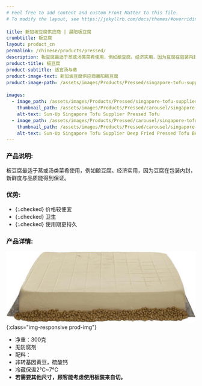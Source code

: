 ```yaml
---
# Feel free to add content and custom Front Matter to this file.
# To modify the layout, see https://jekyllrb.com/docs/themes/#overriding-theme-defaults

title: 新加坡豆腐供应商 | 晨阳板豆腐
crumbtitle: 板豆腐
layout: product_cn
permalink: /chinese/products/pressed/
description: 板豆腐最适于蒸或汤类菜肴使用，例如酿豆腐。经济实用，因为豆腐在包装内封，新鲜度与品质能得到保证。
product-title: 板豆腐
product-subtitle: 适宜汤与蒸
product-image-text: 新加坡豆腐供应商晨阳板豆腐
product-image-path: /assets/images/Products/Pressed/singapore-tofu-supplier-pressed-tofu.jpg

images:
  - image_path: /assets/images/Products/Pressed/singapore-tofu-supplier-pressed-tofu.jpg
    thumbnail_path: /assets/images/Products/Pressed/carousel/singapore-tofu-supplier-pressed-tofu_tn.jpg
    alt-text: Sun-Up Singapore Tofu Supplier Pressed Tofu
  - image_path: /assets/images/Products/Pressed/carousel/singapore-tofu-supplier-pressed-tofu-background-product.jpg
    thumbnail_path: /assets/images/Products/Pressed/carousel/singapore-tofu-supplier-pressed-tofu-background-product_tn.jpg
    alt-text: Sun-Up Singapore Tofu Supplier Deep Fried Pressed Tofu Beancurd Background Product
---
```

### 产品说明:
板豆腐最适于蒸或汤类菜肴使用，例如酿豆腐。经济实用，因为豆腐在包装内封，新鲜度与品质能得到保证。

### 优势:
- {:.checked} 价格较便宜
- {:.checked} 卫生
- {:.checked} 使用期更持久

### 产品详情:
![Sun-Up Singapore Tofu Supplier Pressed Tofu self-cut plate](/assets/images/Products/Pressed/sun-up-singapore-tofu-supplier-pressed-tofu-self-cut-plate.jpeg){:class="img-responsive prod-img"}
- 净重：300克
- 无防腐剂
- 配料：
- 非转基因黄豆，硫酸钙
- 冷藏保温2℃~7℃
- **若需要其他尺寸，顾客能考虑使用板装来自切。**
